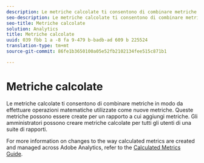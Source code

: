 ```yaml
---
description: Le metriche calcolate ti consentono di combinare metriche in modo da effettuare operazioni matematiche utilizzate come nuove metriche. Queste metriche possono essere create per un rapporto a cui aggiungi metriche. Gli amministratori possono creare metriche calcolate per tutti gli utenti di una suite di rapporti.
seo-description: Le metriche calcolate ti consentono di combinare metriche in modo da effettuare operazioni matematiche utilizzate come nuove metriche. Queste metriche possono essere create per un rapporto a cui aggiungi metriche. Gli amministratori possono creare metriche calcolate per tutti gli utenti di una suite di rapporti.
seo-title: Metriche calcolate
solution: Analytics
title: Metriche calcolate
uuid: 039 fbb 1 a -8 fa 9-479 b-badb-ad 609 b 225524
translation-type: tm+mt
source-git-commit: 86fe1b3650100a05e52fb2102134fee515c871b1

---
```



# Metriche calcolate

Le metriche calcolate ti consentono di combinare metriche in modo da effettuare operazioni matematiche utilizzate come nuove metriche. Queste metriche possono essere create per un rapporto a cui aggiungi metriche. Gli amministratori possono creare metriche calcolate per tutti gli utenti di una suite di rapporti.

For more information on changes to the way calculated metrics are created and managed across Adobe Analytics, refer to the [Calculated Metrics Guide](https://marketing.adobe.com/resources/help/en_US/analytics/calcmetrics/).
